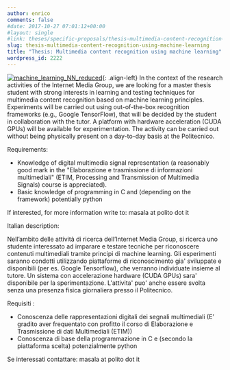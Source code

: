 ```yaml
---
author: enrico
comments: false
#date: 2017-10-27 07:01:12+00:00
#layout: single
#link: theses/specific-proposals/thesis-multimedia-content-recognition-using-machine-learning/
slug: thesis-multimedia-content-recognition-using-machine-learning
title: "Thesis: Multimedia content recognition using machine learning"
wordpress_id: 2222
---
```


[![machine_learning_NN_reduced]({{site.baseurl}}/res/2017/10/machine_learning_NN_reduced.png)]({{site.baseurl}}/res/2017/10/machine_learning_NN_reduced.png){: .align-left} In the context of the research activities of the Internet Media Group, we are looking for a master thesis student with strong interests in learning and testing techniques for multimedia content recognition based on machine learning principles.  Experiments will be carried out using out-of-the-box recognition frameworks (e.g., Google TensorFlow), that will be decided by the student in collaboration with the tutor. A platform with hardware acceleration (CUDA GPUs) will be available for experimentation. The activity can be carried out without being physically present on a day-to-day basis at the Politecnico.

Requirements:

- Knowledge of digital multimedia signal representation (a reasonably good mark in the "Elaborazione e trasmissione di informazioni multimediali" (ETIM, Processing and Transmission of Multimedia Signals) course is appreciated).
- Basic knowledge of programming in C and (depending on the framework) potentially python

If interested, for more information write to: masala at polito dot it

Italian description:

Nell’ambito delle attività di ricerca dell’Internet Media Group, si ricerca uno studente interessato ad imparare e testare tecniche per riconoscere contenuti multimediali tramite principi di machine learning. Gli esperimenti saranno condotti utilizzando piattaforme di riconoscimento gia' sviluppate e disponibili (per es. Google Tensorflow), che verranno individuate insieme al tutore. Un sistema con accelerazione hardware (CUDA GPUs) sara' disponibile per la sperimentazione. L'attivita' puo' anche essere svolta senza una presenza fisica giornaliera presso il Politecnico.

Requisiti :

- Conoscenza delle rappresentazioni digitali dei segnali multimediali (E’ gradito aver frequentato con profitto il corso di Elaborazione e Trasmissione di dati Multimediali (ETIM))
- Conoscenza di base della programmazione in C e (secondo la piattaforma scelta) potenzialmente python

Se interessati contattare: masala at polito dot it

